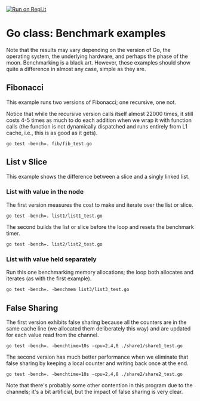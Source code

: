 [![Run on Repl.it](https://repl.it/badge/github/matt4biz/go-class-bench)](https://repl.it/github/matt4biz/go-class-bench)

# Go class: Benchmark examples
Note that the results may vary depending on the version of Go, the operating system, the underlying hardware, and perhaps the phase of the moon. Benchmarking is a black art. However, these examples should show quite a difference in almost any case, simple as they are.

## Fibonacci
This example runs two versions of Fibonacci; one recursive, one not. 

Notice that while the recursive version calls itself almost 22000 times, it still costs 4-5 times as much to do each addition when we wrap it with function calls (the function is not dynamically dispatched and runs entirely from L1 cache, i.e., this is as good as it gets).

`go test -bench=. fib/fib_test.go`

## List v Slice
This example shows the difference between a slice and a singly linked list.

### List with value in the node
The first version measures the cost to make and iterate over the list or slice.

`go test -bench=. list1/list1_test.go`

The second builds the list or slice before the loop and resets the 
benchmark timer.

`go test -bench=. list2/list2_test.go`

### List with value held separately
Run this one benchmarking memory allocations; the loop both allocates and iterates (as with the first example). 

`go test -bench=. -benchmem list3/list3_test.go`

## False Sharing
The first version exhibits false sharing because all the counters are in the same cache line (we allocated them deliberately this way) and are updated for each value read from the channel.

`go test -bench=. -benchtime=10s -cpu=2,4,8 ./share1/share1_test.go`

The second version has much better performance when we eliminate that false sharing by keeping a local counter and writing back once at the end.

`go test -bench=. -benchtime=10s -cpu=2,4,8 ./share2/share2_test.go`

Note that there's probably some other contention in this program due to the channels; it's a bit artificial, but the impact of false sharing is very clear.